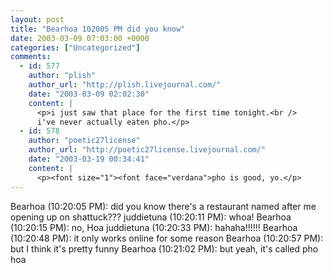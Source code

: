 ```yaml
---
layout: post
title: "Bearhoa 102005 PM did you know"
date: 2003-03-09 07:03:00 +0000
categories: ["Uncategorized"]
comments:
  - id: 577
    author: "plish"
    author_url: "http://plish.livejournal.com/"
    date: "2003-03-09 02:02:30"
    content: |
      <p>i just saw that place for the first time tonight.<br />
      i've never actually eaten pho.</p>
  - id: 578
    author: "poetic27license"
    author_url: "http://poetic27license.livejournal.com/"
    date: "2003-03-19 00:34:41"
    content: |
      <p><font size="1"><font face="verdana">pho is good, yo.</p>
---
```


Bearhoa (10:20:05 PM): did you know there's a restaurant named after me opening up on shattuck???
juddietuna (10:20:11 PM): whoa! 
Bearhoa (10:20:15 PM): no, Hoa
juddietuna (10:20:33 PM): hahaha!!!!!!
Bearhoa (10:20:48 PM): it only works online for some reason
Bearhoa (10:20:57 PM): but I think it's pretty funny
Bearhoa (10:21:02 PM): but yeah, it's called pho hoa